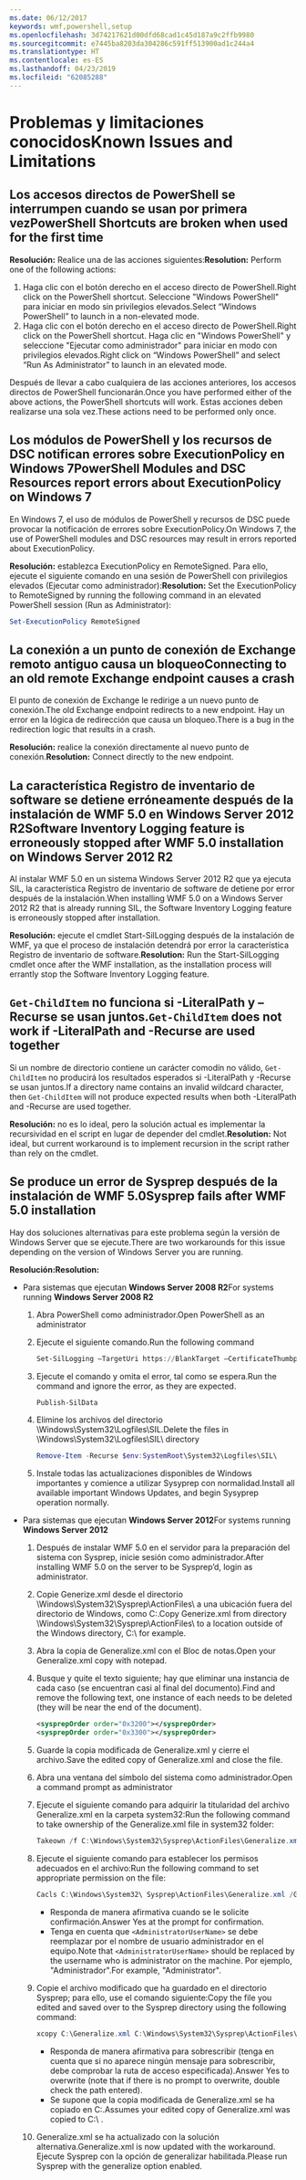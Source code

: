 ```yaml
---
ms.date: 06/12/2017
keywords: wmf,powershell,setup
ms.openlocfilehash: 3d74217621d00dfd68cad1c45d187a9c2ffb9980
ms.sourcegitcommit: e7445ba8203da304286c591ff513900ad1c244a4
ms.translationtype: HT
ms.contentlocale: es-ES
ms.lasthandoff: 04/23/2019
ms.locfileid: "62085288"
---
```

# <a name="known-issues-and-limitations"></a><span data-ttu-id="7360c-102">Problemas y limitaciones conocidos</span><span class="sxs-lookup"><span data-stu-id="7360c-102">Known Issues and Limitations</span></span>

## <a name="powershell-shortcuts-are-broken-when-used-for-the-first-time"></a><span data-ttu-id="7360c-103">Los accesos directos de PowerShell se interrumpen cuando se usan por primera vez</span><span class="sxs-lookup"><span data-stu-id="7360c-103">PowerShell Shortcuts are broken when used for the first time</span></span>

<span data-ttu-id="7360c-104">**Resolución:** Realice una de las acciones siguientes:</span><span class="sxs-lookup"><span data-stu-id="7360c-104">**Resolution:** Perform one of the following actions:</span></span>

1. <span data-ttu-id="7360c-105">Haga clic con el botón derecho en el acceso directo de PowerShell.</span><span class="sxs-lookup"><span data-stu-id="7360c-105">Right click on the PowerShell shortcut.</span></span> <span data-ttu-id="7360c-106">Seleccione "Windows PowerShell" para iniciar en modo sin privilegios elevados.</span><span class="sxs-lookup"><span data-stu-id="7360c-106">Select “Windows PowerShell” to launch in a non-elevated mode.</span></span>
2. <span data-ttu-id="7360c-107">Haga clic con el botón derecho en el acceso directo de PowerShell.</span><span class="sxs-lookup"><span data-stu-id="7360c-107">Right click on the PowerShell shortcut.</span></span> <span data-ttu-id="7360c-108">Haga clic en "Windows PowerShell" y seleccione "Ejecutar como administrador" para iniciar en modo con privilegios elevados.</span><span class="sxs-lookup"><span data-stu-id="7360c-108">Right click on “Windows PowerShell” and select “Run As Administrator” to launch in an elevated mode.</span></span>

<span data-ttu-id="7360c-109">Después de llevar a cabo cualquiera de las acciones anteriores, los accesos directos de PowerShell funcionarán.</span><span class="sxs-lookup"><span data-stu-id="7360c-109">Once you have performed either of the above actions, the PowerShell shortcuts will work.</span></span> <span data-ttu-id="7360c-110">Estas acciones deben realizarse una sola vez.</span><span class="sxs-lookup"><span data-stu-id="7360c-110">These actions need to be performed only once.</span></span>

## <a name="powershell-modules-and-dsc-resources-report-errors-about-executionpolicy-on-windows-7"></a><span data-ttu-id="7360c-111">Los módulos de PowerShell y los recursos de DSC notifican errores sobre ExecutionPolicy en Windows 7</span><span class="sxs-lookup"><span data-stu-id="7360c-111">PowerShell Modules and DSC Resources report errors about ExecutionPolicy on Windows 7</span></span>

<span data-ttu-id="7360c-112">En Windows 7, el uso de módulos de PowerShell y recursos de DSC puede provocar la notificación de errores sobre ExecutionPolicy.</span><span class="sxs-lookup"><span data-stu-id="7360c-112">On Windows 7, the use of PowerShell modules and DSC resources may result in errors reported about ExecutionPolicy.</span></span>

<span data-ttu-id="7360c-113">**Resolución:** establezca ExecutionPolicy en RemoteSigned. Para ello, ejecute el siguiente comando en una sesión de PowerShell con privilegios elevados (Ejecutar como administrador):</span><span class="sxs-lookup"><span data-stu-id="7360c-113">**Resolution:** Set the ExecutionPolicy to RemoteSigned by running the following command in an elevated PowerShell session (Run as Administrator):</span></span>

```powershell
Set-ExecutionPolicy RemoteSigned
```

## <a name="connecting-to-an-old-remote-exchange-endpoint-causes-a-crash"></a><span data-ttu-id="7360c-114">La conexión a un punto de conexión de Exchange remoto antiguo causa un bloqueo</span><span class="sxs-lookup"><span data-stu-id="7360c-114">Connecting to an old remote Exchange endpoint causes a crash</span></span>

<span data-ttu-id="7360c-115">El punto de conexión de Exchange le redirige a un nuevo punto de conexión.</span><span class="sxs-lookup"><span data-stu-id="7360c-115">The old Exchange endpoint redirects to a new endpoint.</span></span> <span data-ttu-id="7360c-116">Hay un error en la lógica de redirección que causa un bloqueo.</span><span class="sxs-lookup"><span data-stu-id="7360c-116">There is a bug in the redirection logic that results in a crash.</span></span>

<span data-ttu-id="7360c-117">**Resolución:** realice la conexión directamente al nuevo punto de conexión.</span><span class="sxs-lookup"><span data-stu-id="7360c-117">**Resolution:** Connect directly to the new endpoint.</span></span>

## <a name="software-inventory-logging-feature-is-erroneously-stopped-after-wmf-50-installation-on-windows-server-2012-r2"></a><span data-ttu-id="7360c-118">La característica Registro de inventario de software se detiene erróneamente después de la instalación de WMF 5.0 en Windows Server 2012 R2</span><span class="sxs-lookup"><span data-stu-id="7360c-118">Software Inventory Logging feature is erroneously stopped after WMF 5.0 installation on Windows Server 2012 R2</span></span>

<span data-ttu-id="7360c-119">Al instalar WMF 5.0 en un sistema Windows Server 2012 R2 que ya ejecuta SIL, la característica Registro de inventario de software de detiene por error después de la instalación.</span><span class="sxs-lookup"><span data-stu-id="7360c-119">When installing WMF 5.0 on a Windows Server 2012 R2 that is already running SIL, the Software Inventory Logging feature is erroneously stopped after installation.</span></span>

<span data-ttu-id="7360c-120">**Resolución:** ejecute el cmdlet Start-SilLogging después de la instalación de WMF, ya que el proceso de instalación detendrá por error la característica Registro de inventario de software.</span><span class="sxs-lookup"><span data-stu-id="7360c-120">**Resolution:** Run the Start-SilLogging cmdlet once after the WMF installation, as the installation process will errantly stop the Software Inventory Logging feature.</span></span>

## <a name="get-childitem-does-not-work-if--literalpath-and--recurse-are-used-together"></a><span data-ttu-id="7360c-121">`Get-ChildItem` no funciona si -LiteralPath y –Recurse se usan juntos.</span><span class="sxs-lookup"><span data-stu-id="7360c-121">`Get-ChildItem` does not work if -LiteralPath and -Recurse are used together</span></span>

<span data-ttu-id="7360c-122">Si un nombre de directorio contiene un carácter comodín no válido, `Get-ChildItem` no producirá los resultados esperados si -LiteralPath y -Recurse se usan juntos.</span><span class="sxs-lookup"><span data-stu-id="7360c-122">If a directory name contains an invalid wildcard character, then `Get-ChildItem` will not produce expected results when both -LiteralPath and -Recurse are used together.</span></span>

<span data-ttu-id="7360c-123">**Resolución:** no es lo ideal, pero la solución actual es implementar la recursividad en el script en lugar de depender del cmdlet.</span><span class="sxs-lookup"><span data-stu-id="7360c-123">**Resolution:** Not ideal, but current workaround is to implement recursion in the script rather than rely on the cmdlet.</span></span>

## <a name="sysprep-fails-after-wmf-50-installation"></a><span data-ttu-id="7360c-124">Se produce un error de Sysprep después de la instalación de WMF 5.0</span><span class="sxs-lookup"><span data-stu-id="7360c-124">Sysprep fails after WMF 5.0 installation</span></span>

<span data-ttu-id="7360c-125">Hay dos soluciones alternativas para este problema según la versión de Windows Server que se ejecute.</span><span class="sxs-lookup"><span data-stu-id="7360c-125">There are two workarounds for this issue depending on the version of Windows Server you are running.</span></span>

<span data-ttu-id="7360c-126">**Resolución:**</span><span class="sxs-lookup"><span data-stu-id="7360c-126">**Resolution:**</span></span>

- <span data-ttu-id="7360c-127">Para sistemas que ejecutan **Windows Server 2008 R2**</span><span class="sxs-lookup"><span data-stu-id="7360c-127">For systems running **Windows Server 2008 R2**</span></span>
  1. <span data-ttu-id="7360c-128">Abra PowerShell como administrador.</span><span class="sxs-lookup"><span data-stu-id="7360c-128">Open PowerShell as an administrator</span></span>
  2. <span data-ttu-id="7360c-129">Ejecute el siguiente comando.</span><span class="sxs-lookup"><span data-stu-id="7360c-129">Run the following command</span></span>

     ```powershell
     Set-SilLogging –TargetUri https://BlankTarget –CertificateThumbprint 0123456789
     ```

  3. <span data-ttu-id="7360c-130">Ejecute el comando y omita el error, tal como se espera.</span><span class="sxs-lookup"><span data-stu-id="7360c-130">Run the command and ignore the error, as they are expected.</span></span>

     ```powershell
     Publish-SilData
     ```

  4. <span data-ttu-id="7360c-131">Elimine los archivos del directorio \Windows\System32\Logfiles\SIL\.</span><span class="sxs-lookup"><span data-stu-id="7360c-131">Delete the files in  \Windows\System32\Logfiles\SIL\ directory</span></span>

     ```powershell
     Remove-Item -Recurse $env:SystemRoot\System32\Logfiles\SIL\
     ```

  5. <span data-ttu-id="7360c-132">Instale todas las actualizaciones disponibles de Windows importantes y comience a utilizar Sysyprep con normalidad.</span><span class="sxs-lookup"><span data-stu-id="7360c-132">Install all available important Windows Updates, and begin Sysyprep operation normally.</span></span>

- <span data-ttu-id="7360c-133">Para sistemas que ejecutan **Windows Server 2012**</span><span class="sxs-lookup"><span data-stu-id="7360c-133">For systems running **Windows Server 2012**</span></span>
  1. <span data-ttu-id="7360c-134">Después de instalar WMF 5.0 en el servidor para la preparación del sistema con Sysprep, inicie sesión como administrador.</span><span class="sxs-lookup"><span data-stu-id="7360c-134">After installing WMF 5.0 on the server to be Sysprep’d, login as administrator.</span></span>
  2. <span data-ttu-id="7360c-135">Copie Generize.xml desde el directorio \Windows\System32\Sysprep\ActionFiles\ a una ubicación fuera del directorio de Windows, como C:\.</span><span class="sxs-lookup"><span data-stu-id="7360c-135">Copy Generize.xml from directory \Windows\System32\Sysprep\ActionFiles\ to a location outside of the Windows directory, C:\ for example.</span></span>
  3. <span data-ttu-id="7360c-136">Abra la copia de Generalize.xml con el Bloc de notas.</span><span class="sxs-lookup"><span data-stu-id="7360c-136">Open your Generalize.xml copy with notepad.</span></span>
  4. <span data-ttu-id="7360c-137">Busque y quite el texto siguiente; hay que eliminar una instancia de cada caso (se encuentran casi al final del documento).</span><span class="sxs-lookup"><span data-stu-id="7360c-137">Find and remove the following text, one instance of each needs to be deleted (they will be near the end of the document).</span></span>

     ```xml
     <sysprepOrder order="0x3200"></sysprepOrder>
     <sysprepOrder order="0x3300"></sysprepOrder>
     ```

  5. <span data-ttu-id="7360c-138">Guarde la copia modificada de Generalize.xml y cierre el archivo.</span><span class="sxs-lookup"><span data-stu-id="7360c-138">Save the edited copy of Generalize.xml and close the file.</span></span>
  6. <span data-ttu-id="7360c-139">Abra una ventana del símbolo del sistema como administrador.</span><span class="sxs-lookup"><span data-stu-id="7360c-139">Open a command prompt as administrator</span></span>
  7. <span data-ttu-id="7360c-140">Ejecute el siguiente comando para adquirir la titularidad del archivo Generalize.xml en la carpeta system32:</span><span class="sxs-lookup"><span data-stu-id="7360c-140">Run the following command to take ownership of the Generalize.xml file in system32 folder:</span></span>

     ```powershell
     Takeown /f C:\Windows\System32\Sysprep\ActionFiles\Generalize.xml
     ```

  8. <span data-ttu-id="7360c-141">Ejecute el siguiente comando para establecer los permisos adecuados en el archivo:</span><span class="sxs-lookup"><span data-stu-id="7360c-141">Run the following command to set appropriate permission on the file:</span></span>

     ```powershell
     Cacls C:\Windows\System32\ Sysprep\ActionFiles\Generalize.xml /G `<AdministratorUserName>`:F
     ```

     - <span data-ttu-id="7360c-142">Responda de manera afirmativa cuando se le solicite confirmación.</span><span class="sxs-lookup"><span data-stu-id="7360c-142">Answer Yes at the prompt for confirmation.</span></span>
     - <span data-ttu-id="7360c-143">Tenga en cuenta que `<AdministratorUserName>` se debe reemplazar por el nombre de usuario administrador en el equipo.</span><span class="sxs-lookup"><span data-stu-id="7360c-143">Note that `<AdministratorUserName>` should be replaced by the username who is administrator on the machine.</span></span> <span data-ttu-id="7360c-144">Por ejemplo, "Administrador".</span><span class="sxs-lookup"><span data-stu-id="7360c-144">For example, "Administrator".</span></span>

  9. <span data-ttu-id="7360c-145">Copie el archivo modificado que ha guardado en el directorio Sysprep; para ello, use el comando siguiente:</span><span class="sxs-lookup"><span data-stu-id="7360c-145">Copy the file you edited and saved over to the Sysprep directory using the following command:</span></span>

     ```powershell
     xcopy C:\Generalize.xml C:\Windows\System32\Sysprep\ActionFiles\Generalize.xml
     ```

     - <span data-ttu-id="7360c-146">Responda de manera afirmativa para sobrescribir (tenga en cuenta que si no aparece ningún mensaje para sobrescribir, debe comprobar la ruta de acceso especificada).</span><span class="sxs-lookup"><span data-stu-id="7360c-146">Answer Yes to overwrite (note that if there is no prompt to overwrite, double check the path entered).</span></span>
     - <span data-ttu-id="7360c-147">Se supone que la copia modificada de Generalize.xml se ha copiado en C:\.</span><span class="sxs-lookup"><span data-stu-id="7360c-147">Assumes your edited copy of Generalize.xml was copied to C:\ .</span></span>

  10. <span data-ttu-id="7360c-148">Generalize.xml se ha actualizado con la solución alternativa.</span><span class="sxs-lookup"><span data-stu-id="7360c-148">Generalize.xml is now updated with the workaround.</span></span> <span data-ttu-id="7360c-149">Ejecute Sysprep con la opción de generalizar habilitada.</span><span class="sxs-lookup"><span data-stu-id="7360c-149">Please run Sysprep with the generalize option enabled.</span></span>